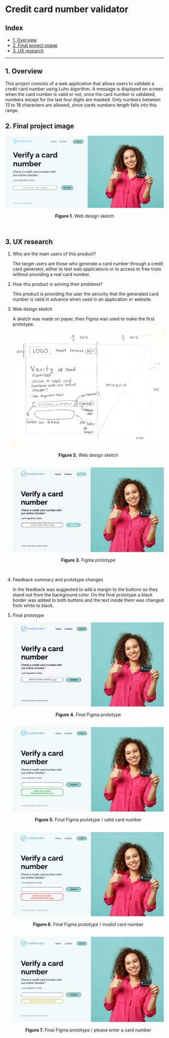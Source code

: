 # Credit card number validator

## Index

* [1. Overview](#1-overview)
* [2. Final project image](#2-final-project-image)
* [3. UX research](#3-investigacion-UX)

***

## 1. Overview

This project consists of a web application that allows users to validate a credit card number using Luhn algorithm. A message is displayed on screen when the card number is valid or not, once the card number is validated, numbers except for the last four digits are masked. Only numbers between 13 to 18 characters are allowed, since cards numbers length falls into this range.


## 2. Final project image

<img src="images\Final project image.PNG"/>
<p align="center"><strong>Figure 1.</strong> Web design sketch</p>
<br/>

## 3. UX research

1. Who are the main users of this product?
    
   The target users are those who generate a card number through a credit card generator, either to test web applications or to access to free trials without providing a real card number.    
    
2. How this product is solving their problems?
    
    This product is providing the user the security that the generated card number is valid in advance when used in an application or website.

3. Web design sketch

    A sketch was made on paper, then Figma was used to make the first prototype. 


    <img src="images\Sketch.jpg"/>
        <p align="center"><strong>Figure 2.</strong> Web design sketch</p>
        <br/>
    <img src="images/1FigmaPrototype.PNG"/>
        <p align="center"><strong>Figure 3.</strong> Figma prototype</p>
        <br/>

4.  Feedback summary and prototype changes

    In the feedback was suggested to add a margin to the buttons so they stand out from the background color. On the final prototype a black border was added to both buttons and the text inside them was changed from white to black. 

5. Final prototype 

    <img src="images\FigmaPrototype1.PNG"/>
        <p align="center"><strong>Figure 4.</strong> Final Figma prototype</p>
        <br/>
    <img src="images\FigmaPrototype2.PNG"/>
        <p align="center"><strong>Figure 5.</strong> Final Figma prototype / valid card number</p>
        <br/>
    <img src="images\FigmaPrototype3.PNG"/>
        <p align="center"><strong>Figure 6.</strong> Final Figma prototype / invalid card number</p>
        <br/>
    <img src="images\FigmaPrototype4.PNG"/>
        <p align="center"><strong>Figure 7.</strong> Final Figma prototype / please enter a card number</p>
